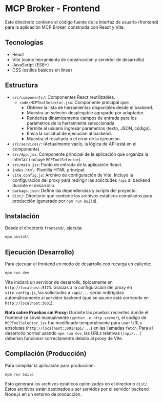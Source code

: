# MCP Broker - Frontend

Este directorio contiene el código fuente de la interfaz de usuario (frontend) para la aplicación MCP Broker, construida con React y Vite.

## Tecnologías

*   React
*   Vite (como herramienta de construcción y servidor de desarrollo)
*   JavaScript (ES6+)
*   CSS (estilos básicos en línea)

## Estructura

*   `src/components/`: Componentes React reutilizables.
    *   `code/MCPToolSelector.jsx`: Componente principal que:
        *   Obtiene la lista de herramientas disponibles desde el backend.
        *   Muestra un selector desplegable agrupado por adaptador.
        *   Renderiza dinámicamente campos de entrada para los parámetros de la herramienta seleccionada.
        *   Permite al usuario ingresar parámetros (texto, JSON, código).
        *   Envía la solicitud de ejecución al backend.
        *   Muestra el resultado o el error de la ejecución.
*   `src/services/`: (Actualmente vacío, la lógica de API está en el componente).
*   `src/App.jsx`: Componente principal de la aplicación que organiza la interfaz (incluye `MCPToolSelector`).
*   `src/main.jsx`: Punto de entrada de la aplicación React.
*   `index.html`: Plantilla HTML principal.
*   `vite.config.js`: Archivo de configuración de Vite. Incluye la configuración del proxy para redirigir las solicitudes `/api` al backend durante el desarrollo.
*   `package.json`: Define las dependencias y scripts del proyecto.
*   `dist/`: Directorio que contiene los archivos estáticos compilados para producción (generado por `npm run build`).

## Instalación

Desde el directorio `frontend/`, ejecuta:

```bash
npm install
```

## Ejecución (Desarrollo)

Para ejecutar el frontend en modo de desarrollo con recarga en caliente:

```bash
npm run dev
```

Vite iniciará un servidor de desarrollo, típicamente en `http://localhost:5173`. Gracias a la configuración del proxy en `vite.config.js`, las solicitudes a `/api/...` serán redirigidas automáticamente al servidor backend (que se asume está corriendo en `http://localhost:3001`).

**Nota sobre Pruebas sin Proxy:** Durante las pruebas recientes donde el frontend se sirvió manualmente (`python -m http.server`), el código de `MCPToolSelector.jsx` fue modificado temporalmente para usar URLs absolutas (`http://localhost:3001/api/...`) en las llamadas `fetch`. Para el desarrollo normal usando `npm run dev`, las URLs relativas (`/api/...`) deberían funcionar correctamente debido al proxy de Vite.

## Compilación (Producción)

Para compilar la aplicación para producción:

```bash
npm run build
```

Esto generará los archivos estáticos optimizados en el directorio `dist/`. Estos archivos están destinados a ser servidos por el servidor backend Node.js en un entorno de producción.

